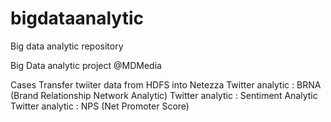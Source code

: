 bigdataanalytic
===============

Big data analytic repository

Big Data analytic project @MDMedia

Cases 
Transfer twiiter data from HDFS into Netezza
Twitter analytic : BRNA (Brand Relationship Network Analytic)
Twitter analytic : Sentiment Analytic
Twitter analytic : NPS (Net Promoter Score)
